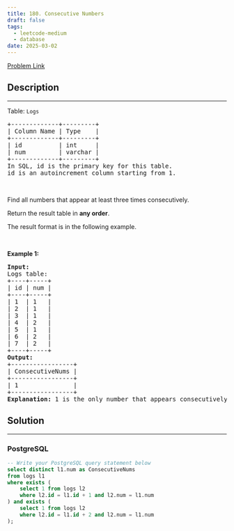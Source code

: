 ```yaml
---
title: 180. Consecutive Numbers
draft: false
tags: 
  - leetcode-medium
  - database
date: 2025-03-02
---
```


[Problem Link](https://leetcode.com/problems/consecutive-numbers/)

## Description

---
<p>Table: <code>Logs</code></p>

<pre>
+-------------+---------+
| Column Name | Type    |
+-------------+---------+
| id          | int     |
| num         | varchar |
+-------------+---------+
In SQL, id is the primary key for this table.
id is an autoincrement column starting from 1.
</pre>

<p>&nbsp;</p>

<p>Find all numbers that appear at least three times consecutively.</p>

<p>Return the result table in <strong>any order</strong>.</p>

<p>The&nbsp;result format is in the following example.</p>

<p>&nbsp;</p>
<p><strong class="example">Example 1:</strong></p>

<pre>
<strong>Input:</strong> 
Logs table:
+----+-----+
| id | num |
+----+-----+
| 1  | 1   |
| 2  | 1   |
| 3  | 1   |
| 4  | 2   |
| 5  | 1   |
| 6  | 2   |
| 7  | 2   |
+----+-----+
<strong>Output:</strong> 
+-----------------+
| ConsecutiveNums |
+-----------------+
| 1               |
+-----------------+
<strong>Explanation:</strong> 1 is the only number that appears consecutively for at least three times.
</pre>


## Solution

---
### PostgreSQL
``` sql title='consecutive-numbers'
-- Write your PostgreSQL query statement below
select distinct l1.num as ConsecutiveNums
from logs l1
where exists (
    select 1 from logs l2
    where l2.id = l1.id + 1 and l2.num = l1.num
) and exists (
    select 1 from logs l2
    where l2.id = l1.id + 2 and l2.num = l1.num
);
```

